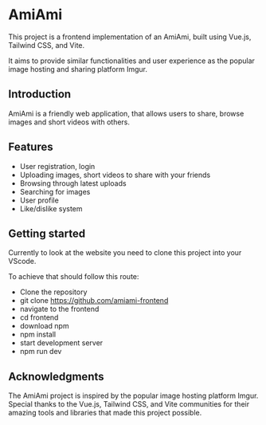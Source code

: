 # AmiAmi

This project is a frontend implementation of an AmiAmi, built using Vue.js, Tailwind CSS, and Vite. 

It aims to provide similar functionalities and user experience as the popular image hosting and sharing platform Imgur.

## Introduction

AmiAmi is a friendly web application, that allows users to share, browse images and short videos with others. 

## Features

- User registration, login
- Uploading images, short videos to share with your friends
- Browsing through latest uploads
- Searching for images
- User profile
- Like/dislike system

## Getting started

Currently to look at the website you need to clone this project into your VScode.

To achieve that should follow this route:

- Clone the repository
 - git clone https://github.com/amiami-frontend
- navigate to the frontend 
 - cd frontend
- download npm
 - npm install
- start development server
 - npm run dev

## Acknowledgments
The AmiAmi project is inspired by the popular image hosting platform Imgur. 
Special thanks to the Vue.js, Tailwind CSS, and Vite communities for their amazing tools and libraries that made this project possible. 
